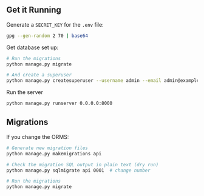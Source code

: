 ## Get it Running

Generate a `SECRET_KEY` for the `.env` file:

```sh
gpg --gen-random 2 70 | base64
```

Get database set up:

```sh
# Run the migrations
python manage.py migrate

# And create a superuser
python manage.py createsuperuser --username admin --email admin@example.com
```

Run the server

```sh
python manage.py runserver 0.0.0.0:8000
```

## Migrations

If you change the ORMS:

```sh
# Generate new migration files
python manage.py makemigrations api

# Check the migration SQL output in plain text (dry run)
python manage.py sqlmigrate api 0001  # change number

# Run the migrations
python manage.py migrate
```
